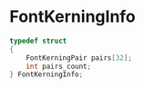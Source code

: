 # FontKerningInfo

```c++
typedef struct
{
    FontKerningPair pairs[32];
    int pairs_count;
} FontKerningInfo;
```